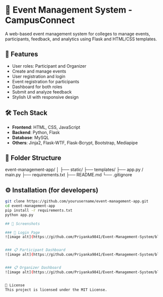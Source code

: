 # 🎉 Event Management System - CampusConnect

A web-based event management system for colleges to manage events, participants, feedback, and analytics using Flask and HTML/CSS templates.

## 🔧 Features

- User roles: Participant and Organizer
- Create and manage events
- User registration and login
- Event registration for participants
- Dashboard for both roles
- Submit and analyze feedback
- Stylish UI with responsive design

## 🛠️ Tech Stack

- **Frontend**: HTML, CSS, JavaScript
- **Backend**: Python, Flask
- **Database**: MySQL
- **Others**: Jinja2, Flask-WTF, Flask-Bcrypt, Bootstrap, Mediapipe

## 📁 Folder Structure
event-management-app/
│
├── static/
├── templates/
├── app.py / main.py
├── requirements.txt
├── README.md
└── .gitignore


## ⚙️ Installation (for developers)

```bash
git clone https://github.com/yourusername/event-management-app.git
cd event-management-app
pip install -r requirements.txt
python app.py

## 📸 Screenshots

### 🔐 Login Page
![image alt](https://github.com/Priyanka9841/Event-Management-System/blob/eed9aab8bfd0787d78f9ca25839adb6e5e4a0275/myenv/Screenshots/login_page.png)


### 📋 Participant Dashboard
![image alt](https://github.com/Priyanka9841/Event-Management-System/blob/eed9aab8bfd0787d78f9ca25839adb6e5e4a0275/myenv/Screenshots/participant_dashboard.png)


### 📋 Organizer Dashboard
![image alt](https://github.com/Priyanka9841/Event-Management-System/blob/eed9aab8bfd0787d78f9ca25839adb6e5e4a0275/myenv/Screenshots/organizer_dashboard.png)


📝 License
This project is licensed under the MIT License.

